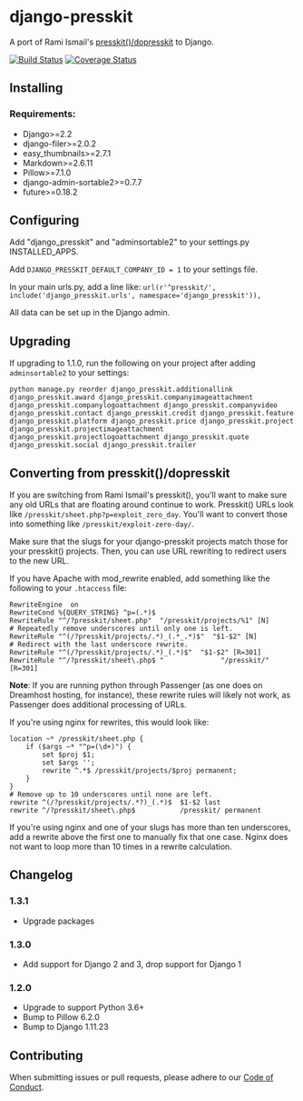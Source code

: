 # django-presskit
A port of Rami Ismail's [presskit()/dopresskit](https://github.com/ramiismail/dopresskit) to Django.

[![Build Status](https://travis-ci.com/FutureProofGames/django-presskit.svg?branch=develop)](https://travis-ci.com/FutureProofGames/django-presskit) [![Coverage Status](https://coveralls.io/repos/github/FutureProofGames/django-presskit/badge.svg?branch=develop)](https://coveralls.io/github/FutureProofGames/django-presskit?branch=develop)

## Installing

### Requirements:

* Django>=2.2
* django-filer>=2.0.2
* easy_thumbnails>=2.7.1
* Markdown>=2.6.11
* Pillow>=7.1.0
* django-admin-sortable2>=0.7.7
* future>=0.18.2

## Configuring

Add "django_presskit" and "adminsortable2" to your settings.py INSTALLED_APPS.

Add `DJANGO_PRESSKIT_DEFAULT_COMPANY_ID = 1` to your settings file.

In your main urls.py, add a line like: `url(r'^presskit/', include('django_presskit.urls', namespace='django_presskit')),`

All data can be set up in the Django admin.

## Upgrading

If upgrading to 1.1.0, run the following on your project after adding `adminsortable2` to your settings:

```
python manage.py reorder django_presskit.additionallink django_presskit.award django_presskit.companyimageattachment django_presskit.companylogoattachment django_presskit.companyvideo django_presskit.contact django_presskit.credit django_presskit.feature django_presskit.platform django_presskit.price django_presskit.project django_presskit.projectimageattachment django_presskit.projectlogoattachment django_presskit.quote django_presskit.social django_presskit.trailer
```

## Converting from presskit()/dopresskit

If you are switching from Rami Ismail's presskit(), you'll want to make sure any old URLs that are floating around continue to work. Presskit() URLs look like `/presskit/sheet.php?p=exploit_zero_day`. You'll want to convert those into something like `/presskit/exploit-zero-day/`.

Make sure that the slugs for your django-presskit projects match those for your presskit() projects. Then, you can use URL rewriting to redirect users to the new URL.

If you have Apache with mod_rewrite enabled, add something like the following to your `.htaccess` file:

```
RewriteEngine  on
RewriteCond %{QUERY_STRING} ^p=(.*)$
RewriteRule "^/?presskit/sheet.php"  "/presskit/projects/%1" [N]
# Repeatedly remove underscores until only one is left.
RewriteRule "^(/?presskit/projects/.*)_(.*_.*)$"  "$1-$2" [N]
# Redirect with the last underscore rewrite.
RewriteRule "^(/?presskit/projects/.*)_(.*)$"  "$1-$2" [R=301]
RewriteRule "^/?presskit/sheet\.php$ "              "/presskit/" [R=301]
```

**Note**: If you are running python through Passenger (as one does on Dreamhost hosting, for instance), these rewrite rules will likely not work, as Passenger does additional processing of URLs.

If you're using nginx for rewrites, this would look like:

```
location ~* /presskit/sheet.php {
    if ($args ~* "^p=(\d+)") {
        set $proj $1;
        set $args '';
        rewrite ^.*$ /presskit/projects/$proj permanent;
    }
}
# Remove up to 10 underscores until none are left.
rewrite ^(/?presskit/projects/.*?)_(.*)$  $1-$2 last
rewrite ^/?presskit/sheet\.php$           /presskit/ permanent
```
If you're using nginx and one of your slugs has more than ten underscores, add a rewrite above the first one to manually fix that one case. Nginx does not want to loop more than 10 times in a rewrite calculation.


## Changelog

### 1.3.1
* Upgrade packages

### 1.3.0

* Add support for Django 2 and 3, drop support for Django 1

### 1.2.0

* Upgrade to support Python 3.6+
* Bump to Pillow 6.2.0
* Bump to Django 1.11.23

## Contributing

When submitting issues or pull requests, please adhere to our [Code of Conduct](CODE_OF_CONDUCT.md).
